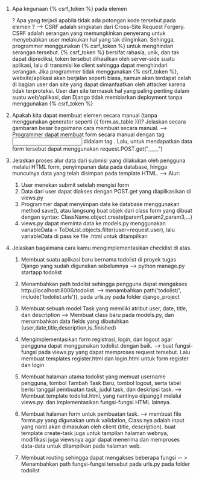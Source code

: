 1.  Apa kegunaan {% csrf_token %} pada elemen <form>? Apa yang terjadi apabila tidak ada potongan kode tersebut pada elemen <form>?
--> CSRF adalah singkatan dari Cross-Site Request Forgery. CSRF adalah serangan yang memungkinkan penyerang untuk menyebabkan user melakukan hal yang tak diinginkan. Sehingga, programmer menggunakan {% csrf_token %} untuk menghindari serangan tersebut. {% csrf_token %} bersifat rahasia, unik, dan tak dapat diprediksi, token tersebut dihasilkan oleh server-side suatu aplikasi, lalu di transmisi ke client sehingga dapat menghindari serangan.
Jika programmer tidak menggunakan {% csrf_token %}, website/aplikasi akan berjalan seperti biasa, namun akan terdapat celah di bagian user dan site yang dapat dimanfaatkan oleh attacker karena tidak terproteksi. User dan site termasuk hal yang paling penting dalam suatu web/aplikasi, dan Django tidak membiarkan deployment tanpa menggunakan {% csrf_token %}


2. Apakah kita dapat membuat elemen <form> secara manual (tanpa menggunakan generator seperti {{ form.as_table }})? Jelaskan secara gambaran besar bagaimana cara membuat <form> secara manual.
--> Programmer dapat membuat form secara manual dengan tag <input> </input> didalam tag <form></form>. Lalu, untuk mendapatkan data form tersebut dapat menggunakan request.POST.get("____") 


3. Jelaskan proses alur data dari submisi yang dilakukan oleh pengguna melalui HTML form, penyimpanan data pada database, hingga munculnya data yang telah disimpan pada template HTML.
--> Alur: 
    1. User menekan submit setelah mengisi form
    2. Data dari user dapat diakses dengan POST.get yang diaplikasikan di views.py
    3. Programmer dapat menyimpan data ke database menggunakan method save(), atau langsung buat objek dari class form yang dibuat dengan syntax: ClassName.object.create(param1,param2,param3,...)
    4. views.py dapat meminta data ke models.py menggunakan variableData = ToDoList.objects.filter(user=request.user), lalu variableData di pass ke file .html untuk ditampilkan



4. Jelaskan bagaimana cara kamu mengimplementasikan checklist di atas.
    1. Membuat suatu aplikasi baru bernama todolist di proyek tugas Django yang sudah digunakan sebelumnya
    --> python manage.py startapp todolist

    2. Menambahkan path todolist sehingga pengguna dapat mengakses http://localhost:8000/todolist.
    --> menambahkan path('todolist/', include('todolist.urls')), pada urls.py pada folder django_project

    3. Membuat sebuah model Task yang memiliki atribut user, date, title, dan description
    --> Membuat class baru pada models.py, dan menambahkan data fields yang dibutuhkan (user,date,title,description,is_finished)

    4.  Mengimplementasikan form registrasi, login, dan logout agar pengguna dapat menggunakan todolist dengan baik.
    --> buat fungsi-fungsi pada views.py yang dapat memproses request tersebut. Lalu membuat templates register.html dan login.html untuk form register dan login

    5. Membuat halaman utama todolist yang memuat username pengguna, tombol Tambah Task Baru, tombol logout, serta tabel berisi tanggal pembuatan task, judul task, dan deskripsi task.
    --> Membuat template todolist.html, yang nantinya dipanggil melalui views.py. dan implementasikan fungsi-fungsi HTML lainnya.

    6. Membuat halaman form untuk pembuatan task.
    --> membuat file forms.py yang digunakan untuk validation, Class nya adalah input yang nanti akan dimasukan oleh client (title, description). buat template create-task juga untuk tampilan halaman webnya, modifikasi juga viewsnya agar dapat menerima dan memproses data-data untuk ditampilkan pada halaman web.
    
    7. Membuat routing sehingga dapat mengakses beberapa fungsi
    -- > Menambahkan path fungsi-fungsi tersebut pada urls.py pada folder todolist

